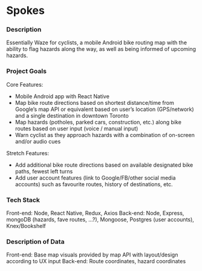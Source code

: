 # Spokes

### Description
Essentially Waze for cyclists, a mobile Android bike routing map with the ability to flag hazards along the way, as well as being informed of upcoming hazards. 

### Project Goals
Core Features: 

* Mobile Android app with React Native
* Map bike route directions based on shortest distance/time from Google’s map API or equivalent based on user’s location (GPS/network) and a single destination in downtown Toronto
* Map hazards (potholes, parked cars, construction, etc.) along bike routes based on user input (voice / manual input)
* Warn cyclist as they approach hazards with a combination of on-screen and/or audio cues

Stretch Features: 

* Add additional bike route directions based on available designated bike paths, fewest left turns
* Add user account features (link to Google/FB/other social media accounts) such as favourite routes, history of destinations, etc.

### Tech Stack
Front-end: Node, React Native, Redux, Axios
Back-end: Node, Express, mongoDB (hazards, fave routes, …?), Mongoose, Postgres (user accounts), Knex/Bookshelf

### Description of Data
Front-end: Base map visuals provided by map API with layout/design according to UX input
Back-end: Route coordinates, hazard coordinates
